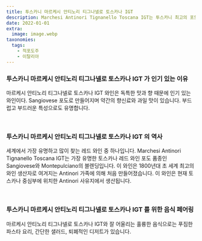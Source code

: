 ```yaml
---
title: 투스카니 마르케시 안티노리 티그나넬로 토스카나 IGT
description: Marchesi Antinori Tignanello Toscana IGT는 투스카니 최고의 포도원에서 생산되는 고급스러운 풀바디 와인입니다. 와인은 또한 벨벳 같은 질감과 긴 여운으로 유명합니다. 단독으로 마시거나 음식과 페어링하기에 이상적입니다.
date: 2022-01-01
extra:
  image: image.webp
taxonomies:
  tags: 
    - 적포도주
    - 이탈리아
---
```



### 투스카니 마르케시 안티노리 티그나넬로 토스카나 IGT 가 인기 있는 이유

마르케시 안티노리 티그나넬로 토스카나 IGT 와인은 독특한 맛과 향 때문에 인기 있는 와인이다. Sangiovese 포도로 만들어지며 약간의 향신료와 과일 맛이 있습니다. 부드럽고 부드러운 특성으로도 유명합니다.

&nbsp;  

### 투스카니 마르케시 안티노리 티그나넬로 토스카나 IGT 의 역사

세계에서 가장 유명하고 많이 찾는 레드 와인 중 하나입니다. Marchesi Antinori Tignanello Toscana IGT는 가장 유명한 토스카나 레드 와인 포도 품종인 Sangiovese와 Montepulciano의 블렌딩입니다. 이 와인은 1800년대 초 세계 최고의 와인 생산자로 여겨지는 Antinori 가족에 의해 처음 만들어졌습니다. 이 와인은 현재 토스카나 중심부에 위치한 Antinori 사유지에서 생산됩니다.

&nbsp;  

### 투스카니 마르케시 안티노리 티그나넬로 토스카나 IGT 를 위한 음식 페어링

마르케시 안티노리 티그나넬로 토스카나 IGT와 잘 어울리는 훌륭한 음식으로는 푸짐한 파스타 요리, 간단한 샐러드, 퇴폐적인 디저트가 있습니다.

&nbsp;  
